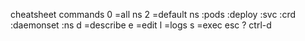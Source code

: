 cheatsheet commands
0 =all ns
2 =default ns
:pods
:deploy
:svc
:crd
:daemonset
:ns
d =describe
e =edit
l =logs
s =exec
esc
?
ctrl-d